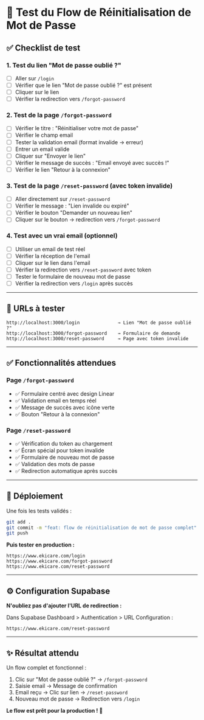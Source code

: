 # 🧪 Test du Flow de Réinitialisation de Mot de Passe

## ✅ Checklist de test

### 1. Test du lien "Mot de passe oublié ?"

- [ ] Aller sur `/login`
- [ ] Vérifier que le lien "Mot de passe oublié ?" est présent
- [ ] Cliquer sur le lien
- [ ] Vérifier la redirection vers `/forgot-password`

### 2. Test de la page `/forgot-password`

- [ ] Vérifier le titre : "Réinitialiser votre mot de passe"
- [ ] Vérifier le champ email
- [ ] Tester la validation email (format invalide → erreur)
- [ ] Entrer un email valide
- [ ] Cliquer sur "Envoyer le lien"
- [ ] Vérifier le message de succès : "Email envoyé avec succès !"
- [ ] Vérifier le lien "Retour à la connexion"

### 3. Test de la page `/reset-password` (avec token invalide)

- [ ] Aller directement sur `/reset-password`
- [ ] Vérifier le message : "Lien invalide ou expiré"
- [ ] Vérifier le bouton "Demander un nouveau lien"
- [ ] Cliquer sur le bouton → redirection vers `/forgot-password`

### 4. Test avec un vrai email (optionnel)

- [ ] Utiliser un email de test réel
- [ ] Vérifier la réception de l'email
- [ ] Cliquer sur le lien dans l'email
- [ ] Vérifier la redirection vers `/reset-password` avec token
- [ ] Tester le formulaire de nouveau mot de passe
- [ ] Vérifier la redirection vers `/login` après succès

---

## 🎯 URLs à tester

```
http://localhost:3000/login              → Lien "Mot de passe oublié ?"
http://localhost:3000/forgot-password    → Formulaire de demande
http://localhost:3000/reset-password     → Page avec token invalide
```

---

## ✅ Fonctionnalités attendues

### Page `/forgot-password`
- ✅ Formulaire centré avec design Linear
- ✅ Validation email en temps réel
- ✅ Message de succès avec icône verte
- ✅ Bouton "Retour à la connexion"

### Page `/reset-password`
- ✅ Vérification du token au chargement
- ✅ Écran spécial pour token invalide
- ✅ Formulaire de nouveau mot de passe
- ✅ Validation des mots de passe
- ✅ Redirection automatique après succès

---

## 🚀 Déploiement

Une fois les tests validés :

```bash
git add .
git commit -m "feat: flow de réinitialisation de mot de passe complet"
git push
```

**Puis tester en production :**
```
https://www.ekicare.com/login
https://www.ekicare.com/forgot-password
https://www.ekicare.com/reset-password
```

---

## ⚙️ Configuration Supabase

**N'oubliez pas d'ajouter l'URL de redirection :**

Dans Supabase Dashboard > Authentication > URL Configuration :
```
https://www.ekicare.com/reset-password
```

---

## ✨ Résultat attendu

Un flow complet et fonctionnel :
1. Clic sur "Mot de passe oublié ?" → `/forgot-password`
2. Saisie email → Message de confirmation
3. Email reçu → Clic sur lien → `/reset-password`
4. Nouveau mot de passe → Redirection vers `/login`

**Le flow est prêt pour la production ! 🎉**





